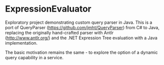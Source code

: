 ExpressionEvaluator
===================

Exploratory project demonstrating custom query parser in Java.
This is a port of QueryParser (https://github.com/jmht/QueryParser)
from C# to Java, replacing the originally hand-crafted parser with 
Antlr (http://www.antlr.org/) and the .NET Expression Tree 
evaluation with a Java implementation.

The basic motivation remains the same - to explore the option
of a dynamic query capability in a service.

